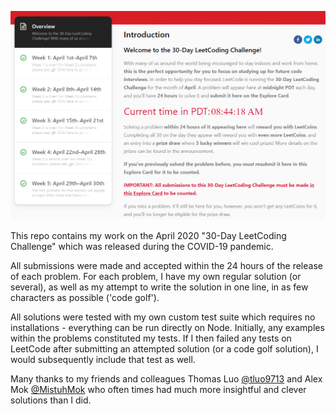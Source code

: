 ![](./readme.png)

This repo contains my work on the April 2020 "30-Day LeetCoding Challenge" which was released during the COVID-19 pandemic.

All submissions were made and accepted within the 24 hours of the release of each problem. For each problem, I have my own regular solution (or several), as well as my attempt to write the solution in one line, in as few characters as possible ('code golf').

All solutions were tested with my own custom test suite which requires no installations - everything can be run directly on Node. Initially, any examples within the problems constituted my tests. If I then failed any tests on LeetCode after submitting an attempted solution (or a code golf solution), I would subsequently include that test as well.

Many thanks to my friends and colleagues Thomas Luo [@tluo9713](https://github.com/tluo9713) and Alex Mok [@MistuhMok](https://github.com/MistuhMok) who often times had much more insightful and clever solutions than I did.